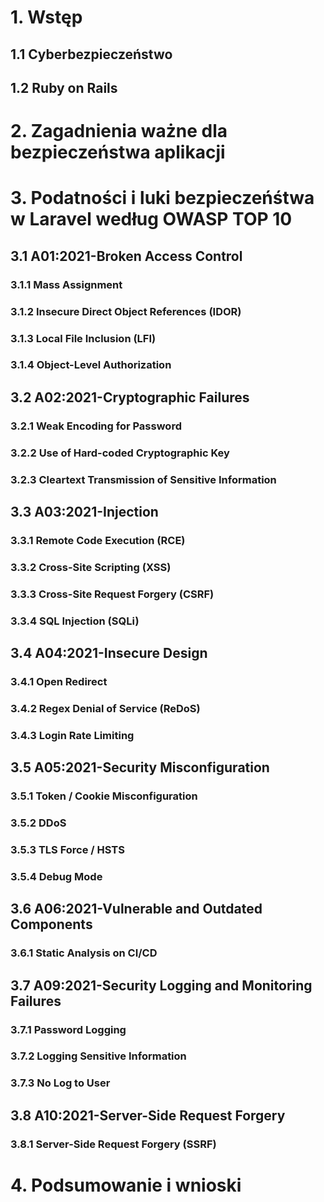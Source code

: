 # 1. Wstęp
## 1.1 Cyberbezpieczeństwo
## 1.2 Ruby on Rails

# 2. Zagadnienia ważne dla bezpieczeństwa aplikacji

# 3. Podatności i luki bezpieczeńśtwa w Laravel według OWASP TOP 10

## 3.1 A01:2021-Broken Access Control
### 3.1.1 Mass Assignment
### 3.1.2 Insecure Direct Object References (IDOR)
### 3.1.3 Local File Inclusion (LFI)
### 3.1.4 Object-Level Authorization

## 3.2 A02:2021-Cryptographic Failures
### 3.2.1 Weak Encoding for Password
### 3.2.2 Use of Hard-coded Cryptographic Key
### 3.2.3 Cleartext Transmission of Sensitive Information

## 3.3 A03:2021-Injection
### 3.3.1 Remote Code Execution (RCE)
### 3.3.2 Cross-Site Scripting (XSS)
### 3.3.3 Cross-Site Request Forgery (CSRF)
### 3.3.4 SQL Injection (SQLi)

## 3.4 A04:2021-Insecure Design
### 3.4.1 Open Redirect
### 3.4.2 Regex Denial of Service (ReDoS)
### 3.4.3 Login Rate Limiting

## 3.5 A05:2021-Security Misconfiguration
### 3.5.1 Token / Cookie Misconfiguration
### 3.5.2 DDoS
### 3.5.3 TLS Force / HSTS
### 3.5.4 Debug Mode

## 3.6 A06:2021-Vulnerable and Outdated Components
### 3.6.1 Static Analysis on CI/CD

## 3.7 A09:2021-Security Logging and Monitoring Failures
### 3.7.1 Password Logging
### 3.7.2 Logging Sensitive Information
### 3.7.3 No Log to User

## 3.8 A10:2021-Server-Side Request Forgery
### 3.8.1 Server-Side Request Forgery (SSRF)

# 4. Podsumowanie i wnioski
